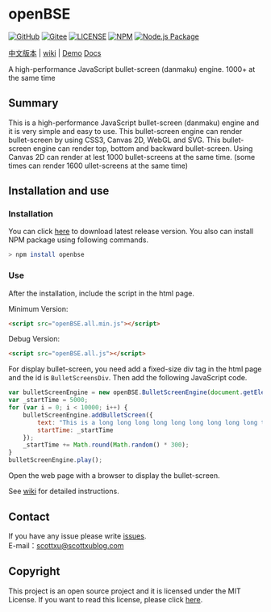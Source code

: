 # openBSE
[![GitHub](https://img.shields.io/github/stars/iamscottxu/openBSE?style=social)](https://github.com/iamscottxu/openBSE)
[![Gitee](https://img.shields.io/badge/dynamic/json?label=Gitee&query=%24.stargazers_count&url=https%3A%2F%2Fgitee.com%2Fapi%2Fv5%2Frepos%2Fscott-xu%2FopenBSE&style=social)](https://gitee.com/scott-xu/openBSE)
[![LICENSE](https://img.shields.io/github/license/iamscottxu/openBSE?style=flat-square)](https://github.com/iamscottxu/openBSE/blob/master/LICENSE)
[![NPM](https://img.shields.io/npm/v/openbse.svg?logo=npm&style=flat-square)](https://www.npmjs.com/package/openbse)
[![Node.js Package](https://img.shields.io/github/workflow/status/iamscottxu/openBSE/Node.js%20Package?label=Node.js%20Package&logo=github&style=flat-square)](https://github.com/iamscottxu/openBSE/actions?query=workflow%3A%22Node.js+Package%22)

[中文版本](https://github.com/iamscottxu/openBSE/blob/master/README.md) |
[wiki](https://github.com/iamscottxu/openBSE/wiki) |
[Demo](https://scott-xu.gitee.io/openbse-demo/openBSEDemo.html)
[Docs](https://iamscottxu.github.io/openBSE-docs/)

A high-performance JavaScript bullet-screen (danmaku) engine. 1000+ at the same time

## Summary
This is a high-performance JavaScript bullet-screen (danmaku) engine and it is very simple and easy to use. This bullet-screen engine can render bullet-screen by using CSS3, Canvas 2D, WebGL and SVG. This bullet-screen engine can render top, bottom and backward bullet-screen. Using Canvas 2D can render at lest 1000 bullet-screens at the same time. (some times can render 1600 ullet-screens at the same time)

## Installation and use
### Installation
You can click [here](https://github.com/iamscottxu/openBSE/packages/386123) to download latest release version. You also can install NPM package using following commands.
```Bash
> npm install openbse
```

### Use
After the installation, include the script in the html page.

Minimum Version:
```Html
<script src="openBSE.all.min.js"></script>
```
Debug Version:
```Html
<script src="openBSE.all.js"></script>
```
For display bullet-screen, you need add a fixed-size div tag in the html page and the id is `BulletScreensDiv`. Then add the following JavaScript code.
```JavaScript
var bulletScreenEngine = new openBSE.BulletScreenEngine(document.getElementById('BulletScreensDiv'));
var _startTime = 5000;
for (var i = 0; i < 10000; i++) {
    bulletScreenEngine.addBulletScreen({
        text: "This is a long long long long long long long long long test(^_^)",
        startTime: _startTime
    });
    _startTime += Math.round(Math.random() * 300);
}
bulletScreenEngine.play();
```
Open the web page with a browser to display the bullet-screen. 

See [wiki](https://github.com/iamscottxu/openBSE/wiki) for detailed instructions.

## Contact
If you have any issue please write [issues](https://github.com/iamscottxu/openBSE/issues).<br/>
E-mail：[scottxu@scottxublog.com](mailto:scottxu@scottxublog.com)

## Copyright
This project is an open source project and it is licensed under the MIT License. If you want to read this license, please click [here](https://github.com/iamscottxu/openBSE/blob/master/LICENSE).
